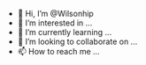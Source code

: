 - 👋 Hi, I’m @Wilsonhip
- 👀 I’m interested in ...
- 🌱 I’m currently learning ...
- 💞️ I’m looking to collaborate on ...
- 📫 How to reach me ...

<!---
Wilsonhip/Wilsonhip is a ✨ special ✨ repository because its `README.md` (this file) appears on your GitHub profile.
You can click the Preview link to take a look at your changes.
--->
